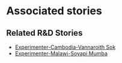 # Associated stories

<!-- !!DO NOT REMOVE!! start autogenerated hyperlinks -->
## Related R&D Stories
- [Experimenter\-Cambodia\-Vannaroith Sok](/RnD-Archive/stories/?doc=Vannaroith%20Cambodia1-en-US)
- [Experimenter\-Malawi\-Soyapi Mumba](/RnD-Archive/stories/?doc=Soyapi_LQ-en-US)
<!-- !!DO NOT REMOVE!! end autogenerated hyperlinks -->